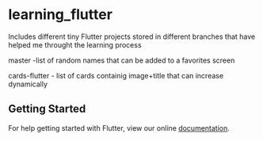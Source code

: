# learning_flutter

Includes different tiny Flutter projects stored in different branches that have helped me throught the learning process

master -list of random names that can be added to a favorites screen

cards-flutter - list of cards containig image+title that can increase dynamically

## Getting Started

For help getting started with Flutter, view our online
[documentation](https://flutter.io/).
